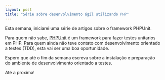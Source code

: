 ```yaml
---
layout: post
title: "Série sobre desenvolvimento ágil utilizando PHP"
---
```


Esta semana, iniciarei uma série de artigos sobre o framework PHPUnit.

Para quem não sabe, [PHPUnit](http://www.phpunit.de/) é um framework para fazer testes unitarios em PHP. Para quem ainda não teve contato com desenvolvimento orientado a testes (TDD), esta vai ser uma boa oportunidade.

Espero que até o fim da semana escreva sobre a instalação e preparação do ambiente de desenvolvimento orientado a testes.

Até a proxima!
